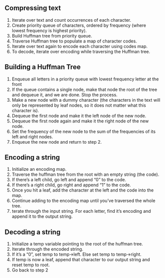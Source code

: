 Compressing text
-
1. Iterate over text and count occurrences of each character.
2. Create priority queue of characters, ordered by frequency (where lowest frequency is highest priority).
3. Build Huffman tree from priority queue.
4. Traverse Huffman tree to populate a map of character codes.
5. Iterate over text again to encode each character using codes map.
6. To decode, iterate over encoding while traversing the Huffman tree.


Building a Huffman Tree
-
1. Enqueue all letters in a priority queue with lowest frequency letter at the front
2. If the queue contains a single node, make that node the root of the tree and dequeue it, and we are done.  Stop the process.
3. Make a new node with a dummy character (the characters in the text will only be represented by leaf nodes, so it does not matter what this character is).
4. Dequeue the first node and make it the left node of the new node.
5. Dequeue the first node again and make it the right node of the new node.
6. Set the frequency of the new node to the sum of the frequencies of its left and right nodes.
7. Enqueue the new node and return to step 2.


Encoding a string
-
1. Initialize an encoding map.
2. Traverse the huffman tree from the root with an empty string (the code).
3. If there’s a left child, go left and append “0” to the code.
4. If there’s a right child, go right and append “1” to the code.
5. Once you hit a leaf, add the character at the left and the code into the map.
6. Continue adding to the encoding map until you’ve traversed the whole tree.
7. terate through the input string. For each letter, find it’s encoding and append it to the output string.

Decoding a string
-
1. Initialize a temp variable pointing to the root of the huffman tree.
2. Iterate through the encoded string.
3. If it’s a “0”, set temp to temp->left. Else set temp to temp->right.
4. If temp is now a leaf, append that character to our output string and reset temp to root.
5. Go back to step 2

